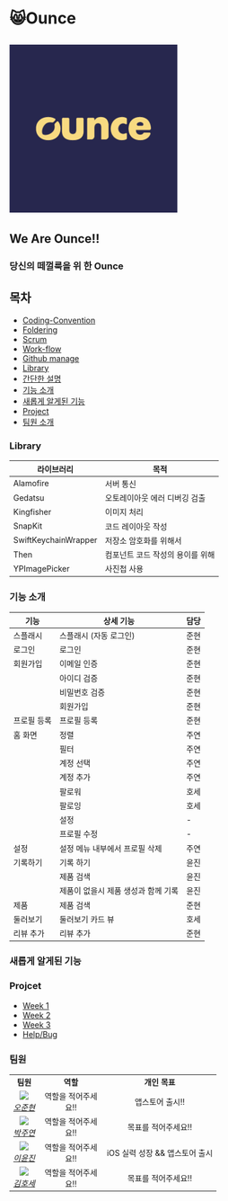 # 😸Ounce



## <img src="resources/logo1.png" width="300">

## We Are Ounce‼️

### 당신의 떼껄룩을 위 한 Ounce



## 목차

- [Coding-Convention](https://github.com/We-are-Ounce/Ounce_iOS/wiki/Ounce_Coding_Convention)
- [Foldering](https://github.com/We-are-Ounce/Ounce_iOS/wiki/Ounce_Foldering)
- [Scrum](https://github.com/We-are-Ounce/Ounce_iOS/wiki/Ounce_iOS_Scrum)
- [Work-flow](https://github.com/We-are-Ounce/Ounce_iOS/wiki/Ounce_Workflow)
- [Github manage](https://github.com/We-are-Ounce/OUNCE_iOS/wiki/Git-manage)
- [Library](#library)
- [간단한 설명](#간단한-설명)
- [기능 소개](#기능-소개)
- [새롭게 알게된 기능](#새롭게-알게된-기능)
- [Project](#projcet)
- [팀원 소개](#팀원)


### Library

| 라이브러리           | 목적                             |
| -------------------- | -------------------------------- |
| Alamofire            | 서버 통신                        |
| Gedatsu              | 오토레이아웃 에러 디버깅 검출    |
| Kingfisher           | 이미지 처리                      |
| SnapKit              | 코드 레이아웃 작성               |
| SwiftKeychainWrapper | 저장소 암호화를 위해서           |
| Then                 | 컴포넌트 코드 작성의 용이를 위해 |
| YPImagePicker        | 사진첩 사용                      |



### 기능 소개

| 기능        | 상세 기능                           | 담당 |
| ----------- | ----------------------------------- | ---- |
| 스플래시    | 스플래시 (자동 로그인)              | 준현 |
| 로그인      | 로그인                              | 준현 |
| 회원가입    | 이메일 인증                         | 준현 |
|             | 아이디 검증                         | 준현 |
|             | 비밀번호 검증                       | 준현 |
|             | 회원가입                            | 준현 |
| 프로필 등록 | 프로필 등록                         | 준현 |
| 홈 화면     | 정렬                                | 주연 |
|             | 필터                                | 주연 |
|             | 계정 선택                           | 주연 |
|             | 계정 추가                           | 주연 |
|             | 팔로워                              | 호세 |
|             | 팔로잉                              | 호세 |
|             | 설정                                | -    |
|             | 프로필 수정                         | -    |
| 설정        | 설정 메뉴 내부에서 프로필 삭제      | 주연 |
| 기록하기    | 기록 하기                           | 윤진 |
|             | 제품 검색                           | 윤진 |
|             | 제품이 없을시 제품 생성과 함께 기록 | 윤진 |
| 제품        | 제품 검색                           | 준현 |
| 둘러보기    | 둘러보기 카드 뷰                    | 호세 |
| 리뷰 추가   | 리뷰 추가                           | 준현 |



### 새롭게 알게된 기능





### Projcet

- [Week 1](https://github.com/We-are-Ounce/OUNCE_iOS/projects/1)
- [Week 2](https://github.com/We-are-Ounce/OUNCE_iOS/projects/2)
- [Week 3](https://github.com/We-are-Ounce/OUNCE_iOS/projects/3)
- [Help/Bug](https://github.com/We-are-Ounce/OUNCE_iOS/projects/4)



### 팀원
<table>
    <tr align="center">
        <td><B>팀원<B></td>
        <td width="100"><B>역할<B></td>
        <td><B>개인 목표<B></td>
    </tr>
    <tr align="center">
        <td>
            <img src="https://github.com/5anniversary.png?size=100">
            <br>
            <a href="https://github.com/soogoon"><I>오준현</I></a>
        </td>
        <td width="100">역할을 적어주세요!!</a></td>
        <td>앱스토어 출시!!</td>
    </tr>
    <tr align="center">
        <td>
            <img src="https://github.com/juyeonblue.png?size=100">
            <br>
            <a href="https://github.com/juyeonblue"><I>박주연</I></a>
        </td>
        <td width="100">역할을 적어주세요!!</a></td>
        <td>목표를 적어주세요!!</td>
    </tr>
    <tr align="center">
        <td>
            <img src="https://github.com/profitjean.png?size=100">
            <br>
            <a href="https://github.com/profitjean"><I>이윤진</I></a>
        </td>
        <td width="100">역할을 적어주세요!!</a></td>
        <td>iOS 실력 성장 && 앱스토어 출시</td>
    </tr>
    <tr align="center">
        <td>
            <img src="https://github.com/psychehose.png?size=100">
            <br>
            <a href="https://github.com/psychehose"><I>김호세</I></a>
        </td>
        <td width="100">역할을 적어주세요!!</a></td>
        <td>목표를 적어주세요!!</td>
    </tr>
</table>

